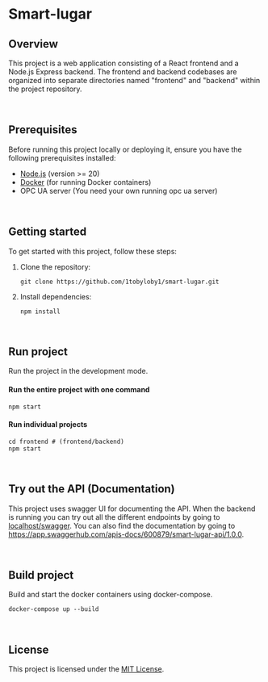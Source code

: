 # Smart-lugar

## Overview
This project is a web application consisting of a React frontend and a Node.js Express backend. The frontend and backend codebases are organized into separate directories named "frontend" and "backend" within the project repository.

<br>

## Prerequisites
Before running this project locally or deploying it, ensure you have the following prerequisites installed:

* [Node.js](https://nodejs.org/en) (version >= 20)
* [Docker](https://www.docker.com/) (for running Docker containers)
* OPC UA server (You need your own running opc ua server)

<br>

## Getting started
To get started with this project, follow these steps:

1. Clone the repository:
    ```
    git clone https://github.com/1tobyloby1/smart-lugar.git
    ```
2. Install dependencies:
   ```
   npm install
   ```

<br>

## Run project
Run the project in the development mode.

#### Run the entire project with one command
```
npm start
```

#### Run individual projects 
```
cd frontend # (frontend/backend)
npm start
```

<br>

## Try out the API (Documentation)
This project uses swagger UI for documenting the API. When the backend is running you can try out all the different endpoints by going to [localhost/swagger](http://localhost:80/swagger). You can also find the documentation by going to https://app.swaggerhub.com/apis-docs/600879/smart-lugar-api/1.0.0.

<br>

## Build project
Build and start the docker containers using docker-compose.
```
docker-compose up --build
```

<br>

## License
This project is licensed under the [MIT License](https://en.wikipedia.org/wiki/MIT_License).
